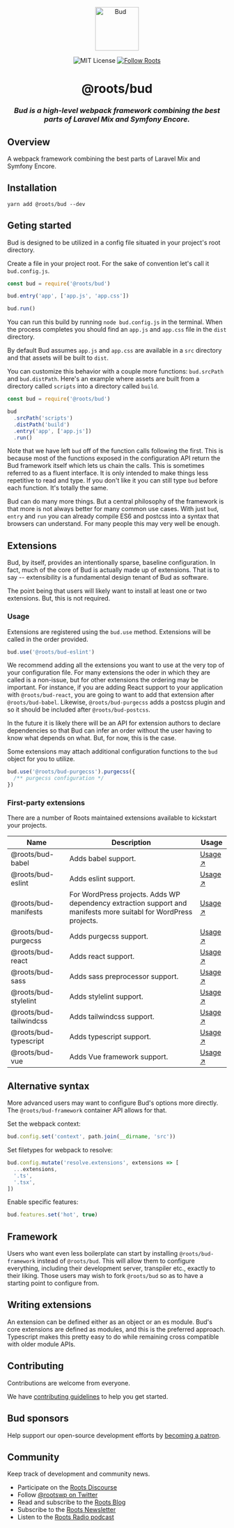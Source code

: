<p align="center">
  <img alt="Bud" src="https://cdn.roots.io/app/uploads/logo-bud.svg" height="100">
</p>

<p align="center">
  <img alt="MIT License" src="https://img.shields.io/github/license/roots/bud?color=%23525ddc&style=flat-square">
  <a href="https://twitter.com/rootswp">
    <img alt="Follow Roots" src="https://img.shields.io/twitter/follow/rootswp.svg?style=flat-square&color=1da1f2" />
  </a>
</p>

<h1 align="center">
  <strong>@roots/bud</strong>
</h1>

<h3 align="center">
  <em>Bud is a high-level webpack framework combining the best parts of Laravel Mix and Symfony Encore.</em>
</h3>

## Overview

A webpack framework combining the best parts of Laravel Mix and Symfony Encore.

## Installation

`yarn add @roots/bud --dev`

## Geting started

Bud is designed to be utilized in a config file situated in your project's root directory.

Create a file in your project root. For the sake of convention let's call it `bud.config.js`.

```js
const bud = require('@roots/bud')

bud.entry('app', ['app.js', 'app.css'])

bud.run()
```

You can run this build by running `node bud.config.js` in the terminal. When the process completes you should find an `app.js` and `app.css` file in the `dist` directory.

By default Bud assumes `app.js` and `app.css` are available in a `src` directory and that assets will be built to `dist`.

You can customize this behavior with a couple more functions: `bud.srcPath` and `bud.distPath`. Here's an example where assets are built from a directory called `scripts` into a directory called `build`.

```js
const bud = require('@roots/bud')

bud
  .srcPath('scripts')
  .distPath('build')
  .entry('app', ['app.js'])
  .run()
```

Note that we have left `bud` off of the function calls following the first. This is because most of the functions exposed in the configuration API return the Bud framework itself which lets us chain the calls. This is sometimes referred to as a fluent interface. It is only intended to make things less repetitive to read and type. If you don't like it you can still type `bud` before each function. It's totally the same.

Bud can do many more things. But a central philosophy of the framework is that more is not always better for many common use cases. With just `bud`, `entry` and `run` you can already compile ES6 and postcss into a syntax that browsers can understand. For many people this may very well be enough.

## Extensions

Bud, by itself, provides an intentionally sparse, baseline configuration. In fact, much of the core of Bud is actually made up of extensions. That is to say -- extensibility is a fundamental design tenant of Bud as software.

The point being that users will likely want to install at least one or two extensions. But, this is not required.

### Usage

Extensions are registered using the `bud.use` method. Extensions will be called in the order provided.

```js
bud.use('@roots/bud-eslint')
```

We recommend adding all the extensions you want to use at the very top of your configuration file. For many extensions the oder in which they are called is a non-issue, but for other extensions the ordering may be important. For instance, if you are adding React support to your application with `@roots/bud-react`, you are going to want to add that extension after `@roots/bud-babel`. Likewise, `@roots/bud-purgecss` adds a postcss plugin and so it should be included after `@roots/bud-postcss`.

In the future it is likely there will be an API for extension authors to declare dependencies so that Bud can infer an order without the user having to know what depends on what. But, for now, this is the case.

Some extensions may attach additional configuration functions to the `bud` object for you to utilize.

```js
bud.use('@roots/bud-purgecss').purgecss({
  /** purgecss configuration */
})
```

### First-party extensions

There are a number of Roots maintained extensions available to kickstart your projects.

| Name                   | Description                                                                                                      | Usage                                                                                                      |
| ---------------------- | ---------------------------------------------------------------------------------------------------------------- | ---------------------------------------------------------------------------------------------------------- |
| @roots/bud-babel       | Adds babel support.                                                                                              | [Usage ↗](https://github.com/roots/bud-support/blob/%40roots/bud/packages/extension-babel/README.md)       |
| @roots/bud-eslint      | Adds eslint support.                                                                                             | [Usage ↗](https://github.com/roots/bud-support/blob/%40roots/bud/packages/extension-eslint/README.md)      |
| @roots/bud-manifests   | For WordPress projects. Adds WP dependency extraction support and manifests more suitabl for WordPress projects. | [Usage ↗](https://github.com/roots/bud-support/blob/%40roots/bud/packages/extension-manifests/README.md)   |
| @roots/bud-purgecss    | Adds purgecss support.                                                                                           | [Usage ↗](https://github.com/roots/bud-support/blob/%40roots/bud/packages/extension-purgecss/README.md)    |
| @roots/bud-react       | Adds react support.                                                                                              | [Usage ↗](https://github.com/roots/bud-support/blob/%40roots/bud/packages/extension-react/README.md)       |
| @roots/bud-sass        | Adds sass preprocessor support.                                                                                  | [Usage ↗](https://github.com/roots/bud-support/blob/%40roots/bud/packages/extension-sass/README.md)        |
| @roots/bud-stylelint   | Adds stylelint support.                                                                                          | [Usage ↗](https://github.com/roots/bud-support/blob/%40roots/bud/packages/extension-stylelint/README.md)   |
| @roots/bud-tailwindcss | Adds tailwindcss support.                                                                                        | [Usage ↗](https://github.com/roots/bud-support/blob/%40roots/bud/packages/extension-tailwindcss/README.md) |
| @roots/bud-typescript  | Adds typescript support.                                                                                         | [Usage ↗](https://github.com/roots/bud-support/blob/%40roots/bud/packages/extension-typescript/README.md)  |
| @roots/bud-vue         | Adds Vue framework support.                                                                                      | [Usage ↗](https://github.com/roots/bud-support/blob/%40roots/bud/packages/extension-vue/README.md)         |

## Alternative syntax

More advanced users may want to configure Bud's options more directly. The `@roots/bud-framework` container API allows for that.

Set the webpack context:

```js
bud.config.set('context', path.join(__dirname, 'src'))
```

Set filetypes for webpack to resolve:

```js
bud.config.mutate('resolve.extensions', extensions => [
  ...extensions,
  '.ts',
  '.tsx',
])
```

Enable specific features:

```js
bud.features.set('hot', true)
```

## Framework

Users who want even less boilerplate can start by installing `@roots/bud-framework` instead of `@roots/bud`. This will allow them to configure everything, including their development server, transpiler etc., exactly to their liking. Those users may wish to fork `@roots/bud` so as to have a starting point to configure from.

## Writing extensions

An extension can be defined either as an object or an es module. Bud's core extensions are defined as modules, and this is the preferred approach. Typescript makes this pretty easy to do while remaining cross compatible with older module APIs.

## Contributing

Contributions are welcome from everyone.

We have [contributing guidelines](https://github.com/roots/guidelines/blob/master/CONTRIBUTING.md) to help you get started.

## Bud sponsors

Help support our open-source development efforts by [becoming a patron](https://www.patreon.com/rootsdev).

## Community

Keep track of development and community news.

- Participate on the [Roots Discourse](https://discourse.roots.io/)
- Follow [@rootswp on Twitter](https://twitter.com/rootswp)
- Read and subscribe to the [Roots Blog](https://roots.io/blog/)
- Subscribe to the [Roots Newsletter](https://roots.io/subscribe/)
- Listen to the [Roots Radio podcast](https://roots.io/podcast/)
